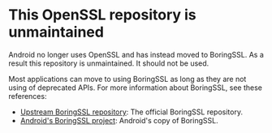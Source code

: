 This OpenSSL repository is unmaintained
=======================================

Android no longer uses OpenSSL and has instead moved to BoringSSL. As a result
this repository is unmaintained. It should not be used.

Most applications can move to using BoringSSL as long as they are not
using of deprecated APIs. For more information about BoringSSL, see these
references:

  * [Upstream BoringSSL repository](https://boringssl.googlesource.com/boringssl/): The
    official BoringSSL repository.
  * [Android's BoringSSL project](https://android.googlesource.com/platform/external/boringssl/):
    Android's copy of BoringSSL.
